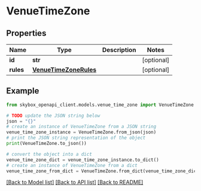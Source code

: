 # VenueTimeZone


## Properties

Name | Type | Description | Notes
------------ | ------------- | ------------- | -------------
**id** | **str** |  | [optional] 
**rules** | [**VenueTimeZoneRules**](VenueTimeZoneRules.md) |  | [optional] 

## Example

```python
from skybox_openapi_client.models.venue_time_zone import VenueTimeZone

# TODO update the JSON string below
json = "{}"
# create an instance of VenueTimeZone from a JSON string
venue_time_zone_instance = VenueTimeZone.from_json(json)
# print the JSON string representation of the object
print(VenueTimeZone.to_json())

# convert the object into a dict
venue_time_zone_dict = venue_time_zone_instance.to_dict()
# create an instance of VenueTimeZone from a dict
venue_time_zone_from_dict = VenueTimeZone.from_dict(venue_time_zone_dict)
```
[[Back to Model list]](../README.md#documentation-for-models) [[Back to API list]](../README.md#documentation-for-api-endpoints) [[Back to README]](../README.md)


